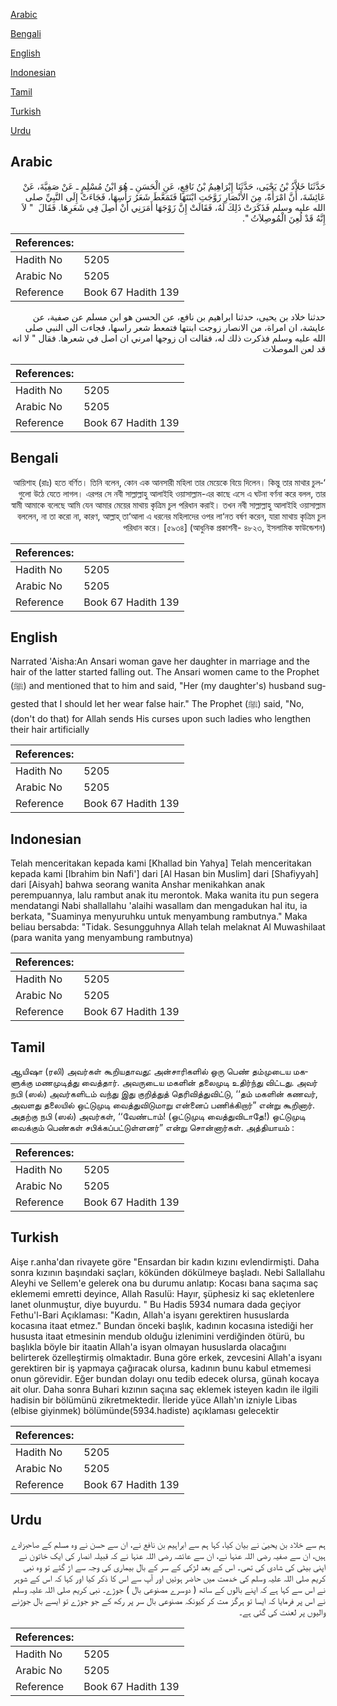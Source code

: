 [Arabic](#arabic)

[Bengali](#bengali)

[English](#english)

[Indonesian](#indonesian)

[Tamil](#tamil)

[Turkish](#turkish)

[Urdu](#urdu)

## Arabic


<div dir="rtl" lang="ar" style={{fontSize:'larger',backgroundColor:'#f8f9fa',padding:20}}>
حَدَّثَنَا خَلاَّدُ بْنُ يَحْيَى، حَدَّثَنَا إِبْرَاهِيمُ بْنُ نَافِعٍ، عَنِ الْحَسَنِ ـ هُوَ ابْنُ مُسْلِمٍ ـ عَنْ صَفِيَّةَ، عَنْ عَائِشَةَ، أَنَّ امْرَأَةً، مِنَ الأَنْصَارِ زَوَّجَتِ ابْنَتَهَا فَتَمَعَّطَ شَعَرُ رَأْسِهَا، فَجَاءَتْ إِلَى النَّبِيِّ صلى الله عليه وسلم فَذَكَرَتْ ذَلِكَ لَهُ، فَقَالَتْ إِنَّ زَوْجَهَا أَمَرَنِي أَنْ أَصِلَ فِي شَعَرِهَا‏.‏ فَقَالَ ‏ "‏ لاَ إِنَّهُ قَدْ لُعِنَ الْمُوصِلاَتُ ‏"‏‏.‏
</div>
<div style={{backgroundColor:'#f8f9fa',padding:20, marginBottom: 10}}><table> <thead> <tr> <th>References:</th> <th></th> </tr> </thead> <tbody><tr><td>Hadith No</td><td>5205</td></tr><tr><td>Arabic No</td><td>5205</td></tr><tr><td>Reference</td><td>Book 67 Hadith 139</td></tr></tbody></table></div>


<div dir="rtl" lang="ar" style={{fontSize:'larger',backgroundColor:'#f8f9fa',padding:20}}>
حدثنا خلاد بن يحيى، حدثنا ابراهيم بن نافع، عن الحسن هو ابن مسلم عن صفية، عن عايشة، ان امراة، من الانصار زوجت ابنتها فتمعط شعر راسها، فجاءت الى النبي صلى الله عليه وسلم فذكرت ذلك له، فقالت ان زوجها امرني ان اصل في شعرها. فقال " لا انه قد لعن الموصلات
</div>
<div style={{backgroundColor:'#f8f9fa',padding:20, marginBottom: 10}}><table> <thead> <tr> <th>References:</th> <th></th> </tr> </thead> <tbody><tr><td>Hadith No</td><td>5205</td></tr><tr><td>Arabic No</td><td>5205</td></tr><tr><td>Reference</td><td>Book 67 Hadith 139</td></tr></tbody></table></div>

## Bengali


<div dir="rtl" lang="bn" style={{fontSize:'larger',backgroundColor:'#f8f9fa',padding:20}}>
‘আয়িশাহ (রাঃ) হতে বর্ণিত। তিনি বলেন, কোন এক আনসারী মহিলা তার মেয়েকে বিয়ে দিলেন। কিন্তু তার মাথার চুলগুলো উঠে যেতে লাগল। এরপর সে নবী সাল্লাল্লাহু আলাইহি ওয়াসাল্লাম-এর কাছে এসে এ ঘটনা বর্ণনা করে বলল, তার স্বামী আমাকে বলেছে আমি যেন আমার মেয়ের মাথায় কৃত্রিম চুল পরিধান করাই। তখন নবী সাল্লাল্লাহু আলাইহি ওয়াসাল্লাম বললেন, না তা করো না, কারণ, আল্লাহ্ তা‘আলা এ ধরনের মহিলাদের ওপর লা‘নত বর্ষণ করেন, যারা মাথায় কৃত্রিম চুল পরিধান করে। [৫৯৩৪] (আধুনিক প্রকাশনী- ৪৮২৩, ইসলামিক ফাউন্ডেশন)
</div>
<div style={{backgroundColor:'#f8f9fa',padding:20, marginBottom: 10}}><table> <thead> <tr> <th>References:</th> <th></th> </tr> </thead> <tbody><tr><td>Hadith No</td><td>5205</td></tr><tr><td>Arabic No</td><td>5205</td></tr><tr><td>Reference</td><td>Book 67 Hadith 139</td></tr></tbody></table></div>

## English


<div dir="ltr" lang="en" style={{fontSize:'larger',backgroundColor:'#f8f9fa',padding:20}}>
Narrated 'Aisha:An Ansari woman gave her daughter in marriage and the hair of the latter started falling out. The Ansari women came to the Prophet (ﷺ) and mentioned that to him and said, "Her (my daughter's) husband suggested that I should let her wear false hair." The Prophet (ﷺ) said, "No, (don't do that) for Allah sends His curses upon such ladies who lengthen their hair artificially
</div>
<div style={{backgroundColor:'#f8f9fa',padding:20, marginBottom: 10}}><table> <thead> <tr> <th>References:</th> <th></th> </tr> </thead> <tbody><tr><td>Hadith No</td><td>5205</td></tr><tr><td>Arabic No</td><td>5205</td></tr><tr><td>Reference</td><td>Book 67 Hadith 139</td></tr></tbody></table></div>

## Indonesian


<div dir="ltr" lang="id" style={{fontSize:'larger',backgroundColor:'#f8f9fa',padding:20}}>
Telah menceritakan kepada kami [Khallad bin Yahya] Telah menceritakan kepada kami [Ibrahim bin Nafi'] dari [Al Hasan bin Muslim] dari [Shafiyyah] dari [Aisyah] bahwa seorang wanita Anshar menikahkan anak perempuannya, lalu rambut anak itu merontok. Maka wanita itu pun segera mendatangi Nabi shallallahu 'alaihi wasallam dan mengadukan hal itu, ia berkata, "Suaminya menyuruhku untuk menyambung rambutnya." Maka beliau bersabda: "Tidak. Sesungguhnya Allah telah melaknat Al Muwashilaat (para wanita yang menyambung rambutnya)
</div>
<div style={{backgroundColor:'#f8f9fa',padding:20, marginBottom: 10}}><table> <thead> <tr> <th>References:</th> <th></th> </tr> </thead> <tbody><tr><td>Hadith No</td><td>5205</td></tr><tr><td>Arabic No</td><td>5205</td></tr><tr><td>Reference</td><td>Book 67 Hadith 139</td></tr></tbody></table></div>

## Tamil


<div dir="ltr" lang="ta" style={{fontSize:'larger',backgroundColor:'#f8f9fa',padding:20}}>
ஆயிஷா (ரலி) அவர்கள் கூறியதாவது: அன்சாரிகளில் ஒரு பெண் தம்முடைய மகளுக்கு மணமுடித்து வைத்தார். அவருடைய மகளின் தலைமுடி உதிர்ந்து விட்டது. அவர் நபி (ஸல்) அவர்களிடம் வந்து இது குறித்துத் தெரிவித்துவிட்டு, ‘‘தம் மகளின் கணவர், அவளது தலையில் ஒட்டுமுடி வைத்துவிடுமாறு என்னைப் பணிக்கிறார்” என்று கூறினார். அதற்கு நபி (ஸல்) அவர்கள், ‘‘வேண்டாம்! (ஒட்டுமுடி வைத்துவிடாதே!) ஒட்டுமுடி வைக்கும் பெண்கள் சபிக்கப்பட்டுள்ளனர்” என்று சொன்னார்கள். அத்தியாயம் :
</div>
<div style={{backgroundColor:'#f8f9fa',padding:20, marginBottom: 10}}><table> <thead> <tr> <th>References:</th> <th></th> </tr> </thead> <tbody><tr><td>Hadith No</td><td>5205</td></tr><tr><td>Arabic No</td><td>5205</td></tr><tr><td>Reference</td><td>Book 67 Hadith 139</td></tr></tbody></table></div>

## Turkish


<div dir="ltr" lang="tr" style={{fontSize:'larger',backgroundColor:'#f8f9fa',padding:20}}>
Aişe r.anha'dan rivayete göre "Ensardan bir kadın kızını evlendirmişti. Daha sonra kızının başındaki saçları, kökünden dökülmeye başladı. Nebi Sallallahu Aleyhi ve Sellem'e gelerek ona bu durumu anlatıp: Kocası bana saçıma saç eklememi emretti deyince, Allah Rasulü: Hayır, şüphesiz ki saç ekletenlere lanet oIunmuştur, diye buyurdu. " Bu Hadis 5934 numara dada geçiyor Fethu'l-Bari Açıklaması: "Kadın, Allah'a isyanı gerektiren hususlarda kocasına itaat etmez." Bundan önceki başlık, kadının kocasına istediği her hususta itaat etmesinin mendub olduğu izlenimini verdiğinden ötürü, bu başlıkla böyle bir itaatin Allah'a isyan olmayan hususlarda olacağını belirterek özelleştirmiş olmaktadır. Buna göre erkek, zevcesini Allah'a isyanı gerektiren bir iş yapmaya çağıracak olursa, kadının bunu kabul etmemesi onun görevidir. Eğer bundan dolayı onu tedib edecek olursa, günah kocaya ait olur. Daha sonra Buhari kızının saçına saç eklemek isteyen kadın ile ilgili hadisin bir bölümünü zikretmektedir. İleride yüce Allah'ın izniyle Libas (elbise giyinmek) bölümünde(5934.hadiste) açıklaması gelecektir
</div>
<div style={{backgroundColor:'#f8f9fa',padding:20, marginBottom: 10}}><table> <thead> <tr> <th>References:</th> <th></th> </tr> </thead> <tbody><tr><td>Hadith No</td><td>5205</td></tr><tr><td>Arabic No</td><td>5205</td></tr><tr><td>Reference</td><td>Book 67 Hadith 139</td></tr></tbody></table></div>

## Urdu


<div dir="rtl" lang="ur" style={{fontSize:'larger',backgroundColor:'#f8f9fa',padding:20}}>
ہم سے خلاد بن یحییٰ نے بیان کیا، کہا ہم سے ابراہیم بن نافع نے، ان سے حسن نے وہ مسلم کے صاحبزادے ہیں، ان سے صفیہ رضی اللہ عنہا نے، ان سے عائشہ رضی اللہ عنہا نے کہ قبیلہ انصار کی ایک خاتون نے اپنی بیٹی کی شادی کی تھی۔ اس کے بعد لڑکی کے سر کے بال بیماری کی وجہ سے اڑ گئے تو وہ نبی کریم صلی اللہ علیہ وسلم کی خدمت میں حاضر ہوئیں اور آپ سے اس کا ذکر کیا اور کہا کہ اس کے شوہر نے اس سے کہا ہے کہ اپنے بالوں کے ساتھ ( دوسرے مصنوعی بال ) جوڑے۔ نبی کریم صلی اللہ علیہ وسلم نے اس پر فرمایا کہ ایسا تو ہرگز مت کر کیونکہ مصنوعی بال سر پر رکھ کے جو جوڑے تو ایسے بال جوڑنے والیوں پر لعنت کی گئی ہے۔
</div>
<div style={{backgroundColor:'#f8f9fa',padding:20, marginBottom: 10}}><table> <thead> <tr> <th>References:</th> <th></th> </tr> </thead> <tbody><tr><td>Hadith No</td><td>5205</td></tr><tr><td>Arabic No</td><td>5205</td></tr><tr><td>Reference</td><td>Book 67 Hadith 139</td></tr></tbody></table></div>